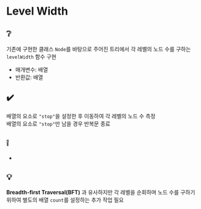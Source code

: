 # Level Width

## ❔
기존에 구현한 클래스 `Node`를 바탕으로 주어진 트리에서 각 레벨의 노드 수를 구하는 `levelWidth` 함수 구현
- 매개변수: 배열
- 반환값: 배열

## ✔️
배열의 요소로 `"stop"`을 설정한 후 이동하여 각 레벨의 노드 수 측정  
배열의 요소로 `"stop"`만 남을 경우 반복문 종료

## ❕
- 

## 💡
**Breadth-first Traversal(BFT)** 과 유사하지만 각 레벨을 순회하며 노드 수를 구하기 위하여 별도의 배열 `count`를 설정하는 추가 작업 필요

